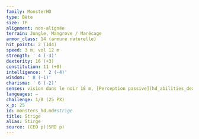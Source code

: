 ```yaml
---
family: MonsterHD
type: Bête
size: TP
alignment: non-alignée
terrain: Jungle, Mangrove / Marécage
armor_class: 14 (armure naturelle)
hit_points: 2 (1d4)
speed: 3 m, vol 12 m
strength: ' 4 (-3)'
dexterity: 16 (+3)
constitution: 11 (+0)
intelligence: ' 2 (-4)'
wisdom: ' 8 (-1)'
charisma: ' 6 (-2)'
senses: vision dans le noir 18 m, [Perception passive](hd_abilities_dexterity_perception_passive.md) 9
languages: —
challenge: 1/8 (25 PX)
x_p: 25
id: monsters_hd.md#strige
title: Strige
alias: Stirge
source: (CEO p)(SRD p)
---
```


